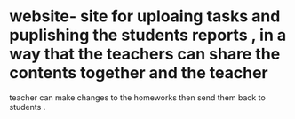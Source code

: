 # website- site for uploaing tasks and puplishing the students reports , in a way that the teachers can share the contents together and the teacher 
teacher can make changes to the homeworks then send them back to students .
